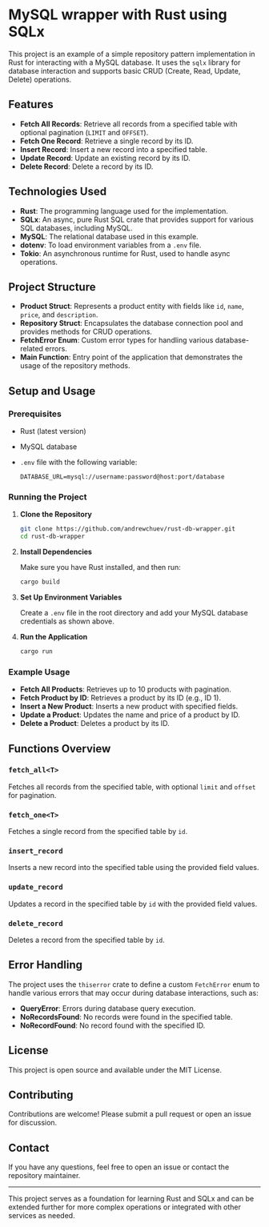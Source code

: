 # MySQL wrapper with Rust using SQLx

This project is an example of a simple repository pattern implementation in Rust for interacting with a MySQL database. It uses the `sqlx` library for database interaction and supports basic CRUD (Create, Read, Update, Delete) operations.

## Features

- **Fetch All Records**: Retrieve all records from a specified table with optional pagination (`LIMIT` and `OFFSET`).
- **Fetch One Record**: Retrieve a single record by its ID.
- **Insert Record**: Insert a new record into a specified table.
- **Update Record**: Update an existing record by its ID.
- **Delete Record**: Delete a record by its ID.

## Technologies Used

- **Rust**: The programming language used for the implementation.
- **SQLx**: An async, pure Rust SQL crate that provides support for various SQL databases, including MySQL.
- **MySQL**: The relational database used in this example.
- **dotenv**: To load environment variables from a `.env` file.
- **Tokio**: An asynchronous runtime for Rust, used to handle async operations.

## Project Structure

- **Product Struct**: Represents a product entity with fields like `id`, `name`, `price`, and `description`.
- **Repository Struct**: Encapsulates the database connection pool and provides methods for CRUD operations.
- **FetchError Enum**: Custom error types for handling various database-related errors.
- **Main Function**: Entry point of the application that demonstrates the usage of the repository methods.

## Setup and Usage

### Prerequisites

- Rust (latest version)
- MySQL database
- `.env` file with the following variable:

  ```
  DATABASE_URL=mysql://username:password@host:port/database
  ```

### Running the Project

1. **Clone the Repository**

   ```sh
   git clone https://github.com/andrewchuev/rust-db-wrapper.git
   cd rust-db-wrapper
   ```

2. **Install Dependencies**

   Make sure you have Rust installed, and then run:

   ```sh
   cargo build
   ```

3. **Set Up Environment Variables**

   Create a `.env` file in the root directory and add your MySQL database credentials as shown above.

4. **Run the Application**

   ```sh
   cargo run
   ```

### Example Usage

- **Fetch All Products**: Retrieves up to 10 products with pagination.
- **Fetch Product by ID**: Retrieves a product by its ID (e.g., ID 1).
- **Insert a New Product**: Inserts a new product with specified fields.
- **Update a Product**: Updates the name and price of a product by ID.
- **Delete a Product**: Deletes a product by its ID.

## Functions Overview

### `fetch_all<T>`
Fetches all records from the specified table, with optional `limit` and `offset` for pagination.

### `fetch_one<T>`
Fetches a single record from the specified table by `id`.

### `insert_record`
Inserts a new record into the specified table using the provided field values.

### `update_record`
Updates a record in the specified table by `id` with the provided field values.

### `delete_record`
Deletes a record from the specified table by `id`.

## Error Handling

The project uses the `thiserror` crate to define a custom `FetchError` enum to handle various errors that may occur during database interactions, such as:
- **QueryError**: Errors during database query execution.
- **NoRecordsFound**: No records were found in the specified table.
- **NoRecordFound**: No record found with the specified ID.

## License

This project is open source and available under the MIT License.

## Contributing

Contributions are welcome! Please submit a pull request or open an issue for discussion.

## Contact

If you have any questions, feel free to open an issue or contact the repository maintainer.

---

This project serves as a foundation for learning Rust and SQLx and can be extended further for more complex operations or integrated with other services as needed.

